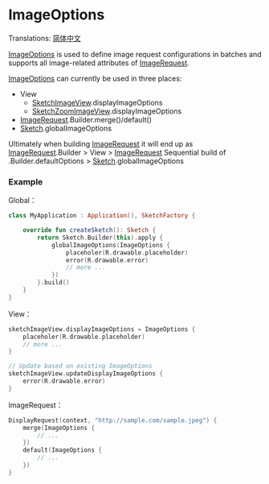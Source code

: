 # ImageOptions

Translations: [简体中文](image_options_zh.md)

[ImageOptions] is used to define image request configurations in batches and supports all
image-related attributes of [ImageRequest].

[ImageOptions] can currently be used in three places:

* View
    * [SketchImageView].displayImageOptions
    * [SketchZoomImageView].displayImageOptions
* [ImageRequest].Builder.merge()/default()
* [Sketch].globalImageOptions

Ultimately when building [ImageRequest] it will end up as [ImageRequest].Builder >
View > [ImageRequest] Sequential build of .Builder.defaultOptions > [Sketch].globalImageOptions

### Example

Global：

```kotlin
class MyApplication : Application(), SketchFactory {

    override fun createSketch(): Sketch {
        return Sketch.Builder(this).apply {
            globalImageOptions(ImageOptions {
                placeholer(R.drawable.placeholder)
                error(R.drawable.error)
                // more ...
            })
        }.build()
    }
}
```

View：

```kotlin
sketchImageView.displayImageOptions = ImageOptions {
    placeholer(R.drawable.placeholder)
    // more ...
}

// Update based on existing ImageOptions
sketchImageView.updateDisplayImageOptions {
    error(R.drawable.error)
}
```

ImageRequest：

```kotlin
DisplayRequest(context, "http://sample.com/sample.jpeg") {
    merge(ImageOptions {
        // ...
    })
    default(ImageOptions {
        // ...
    })
}
```

[Sketch]: ../../sketch-core/src/main/kotlin/com/github/panpf/sketch/Sketch.kt

[ImageRequest]: ../../sketch-core/src/main/kotlin/com/github/panpf/sketch/request/ImageRequest.kt

[ImageOptions]: ../../sketch-core/src/main/kotlin/com/github/panpf/sketch/request/ImageOptions.kt

[SketchImageView]: ../../sketch-extensions-core/src/main/kotlin/com/github/panpf/sketch/SketchImageView.kt

[SketchZoomImageView]: ../../sketch-zoom/src/main/kotlin/com/github/panpf/sketch/zoom/SketchZoomImageView.kt